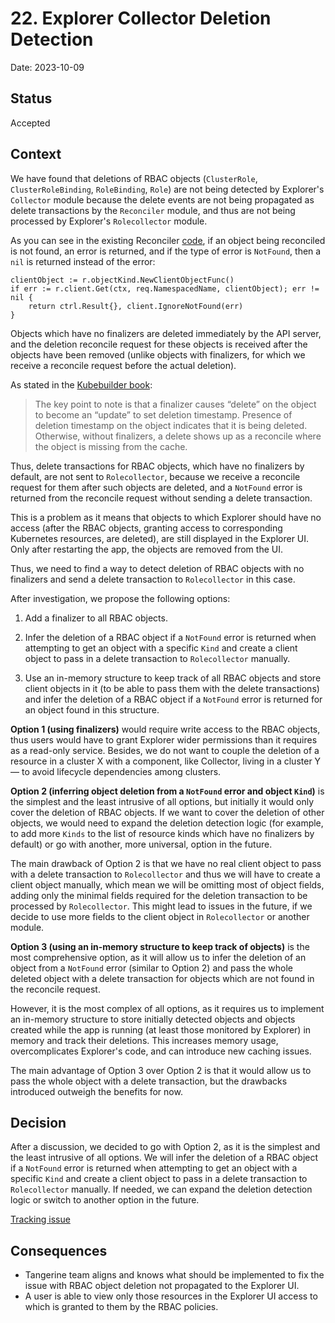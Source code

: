 # 22. Explorer Collector Deletion Detection

Date: 2023-10-09

## Status

Accepted

## Context

We have found that deletions of RBAC objects (`ClusterRole`, `ClusterRoleBinding`, `RoleBinding`, `Role`) are not being detected by Explorer's `Collector` module because the delete events are not being propagated as delete transactions by the `Reconciler` module, and thus are not being processed by Explorer's `Rolecollector` module.

As you can see in the existing Reconciler [code](https://github.com/weaveworks/weave-gitops-enterprise/blob/2fa20cd8360632ebf124d84a681139a906a17350/pkg/query/collector/reconciler/reconciler.go#L70C13-L70C13), if an object being reconciled is not found, an error is returned, and if the type of error is `NotFound`, then a `nil` is returned instead of the error:

```golang
clientObject := r.objectKind.NewClientObjectFunc()
if err := r.client.Get(ctx, req.NamespacedName, clientObject); err != nil {
    return ctrl.Result{}, client.IgnoreNotFound(err)
}
```

Objects which have no finalizers are deleted immediately by the API server, and the deletion reconcile request for these objects is received after the objects have been removed (unlike objects with finalizers, for which we receive a reconcile request before the actual deletion).

As stated in the [Kubebuilder book](https://kubebuilder.io/reference/using-finalizers.html):

> The key point to note is that a finalizer causes “delete” on the object to become an “update” to set deletion timestamp. Presence of deletion timestamp on the object indicates that it is being deleted. Otherwise, without finalizers, a delete shows up as a reconcile where the object is missing from the cache.

Thus, delete transactions for RBAC objects, which have no finalizers by default, are not sent to `Rolecollector`, because we receive a reconcile request for them after such objects are deleted, and a `NotFound` error is returned from the reconcile request without sending a delete transaction.

This is a problem as it means that objects to which Explorer should have no access (after the RBAC objects, granting access to corresponding Kubernetes resources, are deleted), are still displayed in the Explorer UI. Only after restarting the app, the objects are removed from the UI.

Thus, we need to find a way to detect deletion of RBAC objects with no finalizers and send a delete transaction to `Rolecollector` in this case.

After investigation, we propose the following options:

1. Add a finalizer to all RBAC objects.

2. Infer the deletion of a RBAC object if a `NotFound` error is returned when attempting to get an object with a specific `Kind` and create a client object to pass in a delete transaction to `Rolecollector` manually.

3. Use an in-memory structure to keep track of all RBAC objects and store client objects in it (to be able to pass them with the delete transactions) and infer the deletion of a RBAC object if a `NotFound` error is returned for an object found in this structure.

**Option 1 (using finalizers)** would require write access to the RBAC objects, thus users would have to grant Explorer wider permissions than it requires as a read-only service. Besides, we do not want to couple the deletion of a resource in a cluster X with a component, like Collector, living in a cluster Y — to avoid lifecycle dependencies among clusters.

**Option 2 (inferring object deletion from a `NotFound` error and object `Kind`)** is the simplest and the least intrusive of all options, but initially it would only cover the deletion of RBAC objects. If we want to cover the deletion of other objects, we would need to expand the deletion detection logic (for example, to add more `Kinds` to the list of resource kinds which have no finalizers by default) or go with another, more universal, option in the future.

The main drawback of Option 2 is that we have no real client object to pass with a delete transaction to `Rolecollector` and thus we will have to create a client object manually, which mean we will be omitting most of object fields, adding only the minimal fields required for the deletion transaction to be processed by `Rolecollector`. This might lead to issues in the future, if we decide to use more fields to the client object in `Rolecollector` or another module.

**Option 3 (using an in-memory structure to keep track of objects)** is the most comprehensive option, as it will allow us to infer the deletion of an object from a `NotFound` error (similar to Option 2) and pass the whole deleted object with a delete transaction for objects which are not found in the reconcile request.

However, it is the most complex of all options, as it requires us to implement an in-memory structure to store initially detected objects and objects created while the app is running (at least those monitored by Explorer) in memory and track their deletions. This increases memory usage, overcomplicates Explorer's code, and can introduce new caching issues.

The main advantage of Option 3 over Option 2 is that it would allow us to pass the whole object with a delete transaction, but the drawbacks introduced outweigh the benefits for now.

## Decision

After a discussion, we decided to go with Option 2, as it is the simplest and the least intrusive of all options. We will infer the deletion of a RBAC object if a `NotFound` error is returned when attempting to get an object with a specific `Kind` and create a client object to pass in a delete transaction to `Rolecollector` manually. If needed, we can expand the deletion detection logic or switch to another option in the future.

[Tracking issue](https://github.com/weaveworks/weave-gitops-enterprise/issues/2733)

## Consequences

- Tangerine team aligns and knows what should be implemented to fix the issue with RBAC object deletion not propagated to the Explorer UI.
- A user is able to view only those resources in the Explorer UI access to which is granted to them by the RBAC policies.
